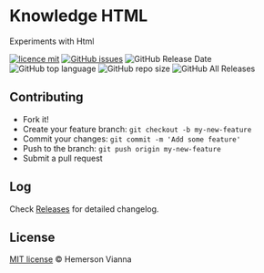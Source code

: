 # Knowledge HTML

Experiments with Html

[![licence mit](https://img.shields.io/badge/license-MIT-blue.svg?style=flat-square)](http://hemersonvianna.mit-license.org/)
[![GitHub issues](https://img.shields.io/github/issues/org-victorinox/knowledge-html.svg)](https://github.com/org-victorinox/knowledge-html/issues)
![GitHub Release Date](https://img.shields.io/github/release-date/org-victorinox/knowledge-html.svg)
![GitHub top language](https://img.shields.io/github/languages/top/org-victorinox/knowledge-html.svg)
![GitHub repo size](https://img.shields.io/github/repo-size/org-victorinox/knowledge-html.svg)
![GitHub All Releases](https://img.shields.io/github/downloads/org-victorinox/knowledge-html/total.svg)

## Contributing

- Fork it!
- Create your feature branch: `git checkout -b my-new-feature`
- Commit your changes: `git commit -m 'Add some feature'`
- Push to the branch: `git push origin my-new-feature`
- Submit a pull request

## Log

Check [Releases](https://github.com/org-victorinox/knowledge-html/releases) for detailed changelog.

## License

[MIT license](http://hemersonvianna.mit-license.org/) © Hemerson Vianna
